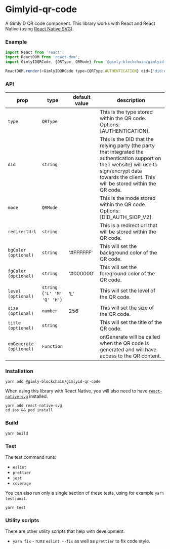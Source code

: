 # Gimlyid-qr-code
A GimlyID QR code component. This library works with React and React Native (using [React Native SVG](https://github.com/react-native-svg/react-native-svg)).

### Example
 ```js
import React from 'react';
import ReactDOM from 'react-dom';
import GimlyIDQRCode, {QRType, QRMode} from '@gimly-blockchain/gimlyid-qr-code';

ReactDOM.render(<GimlyIDQRCode type={QRType.AUTHENTICATION} did={'did:eosio:example'} mode={QRMode.DID_AUTH_SIOP_V2}/>);
 ```

### API
| prop                    | type                         | default value | description                                                                                                                                                                                              |
| ----------------------- | ---------------------------- | ------------- | -------------------------------------------------------------------------------------------------------------------------------------------------------------------------------------------------------- |
| `type`                  | `QRType`                     |               | This is the type stored within the QR code. Options: [AUTHENTICATION].                                                                                                                                   |
| `did`                   | `string`                     |               | This is the DID that the relying party (the party that integrated the authentication support on their website) will use to sign/encrypt data towards the client. This will be stored within the QR code. |
| `mode`                  | `QRMode`                     |               | This is the mode stored within the QR code. Options: [DID_AUTH_SIOP_V2].                                                                                                                                 |
| `redirectUrl`           | `string`                     |               | This is a redirect url that will be stored within the QR code.                                                                                                                                           |
| `bgColor (optional)`    | `string`                     | '#FFFFFF'     | This will set the background color of the QR code.                                                                                                                                                       |
| `fgColor (optional)`    | `string`                     | '#000000'     | This will set the foreground color of the QR code.                                                                                                                                                       |
| `level (optional)`      | `string` (`'L' 'M' 'Q' 'H'`) | 'L'           | This will set the level of the QR code.                                                                                                                                                                  |
| `size (optional)`       | `number`                     | 256           | This will set the size of the QR code.                                                                                                                                                                   |
| `title (optional)`      | `string`                     |               | This will set the title of the QR code.                                                                                                                                                                  |
| `onGenerate (optional)` | `Function`                   |               | onGenerate will be called when the QR code is generated and will have access to the QR content.                                                                                                          |

### Installation
```shell
yarn add @gimly-blockchain/gimlyid-qr-code
```

When using this library with React Native, you will also need to have [`react-native-svg`](https://github.com/react-native-svg/react-native-svg#installation) installed.

```
yarn add react-native-svg
cd ios && pod install
```

### Build
```shell
yarn build
```

### Test
The test command runs:
* `eslint`
* `prettier`
* `jest`
* `coverage`

You can also run only a single section of these tests, using for example `yarn test:unit`.
```shell
yarn test
```

### Utility scripts
There are other utility scripts that help with development.

* `yarn fix` - runs `eslint --fix` as well as `prettier` to fix code style.
